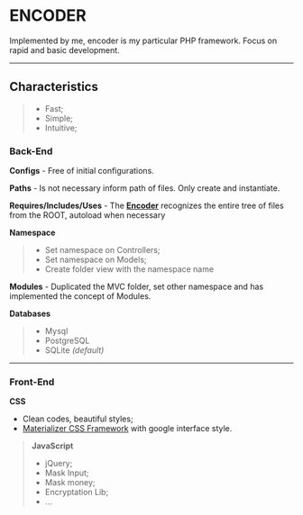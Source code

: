 # **ENCODER**

Implemented by me, encoder is my particular PHP framework. 
Focus on rapid and basic development. 

----------

## Characteristics

> - Fast;
> - Simple;
> - Intuitive;

### **Back-End**
**Configs** - Free of initial configurations.

**Paths** - Is not necessary inform path of files. Only create and instantiate.

**Requires/Includes/Uses** - The [**Encoder**](#) recognizes the entire tree of files from the ROOT, autoload when necessary

**Namespace**
> - Set namespace on Controllers;
> - Set namespace on Models;
> - Create folder view with the namespace name

**Modules** - Duplicated the MVC folder, set other namespace and has implemented the concept of Modules.

**Databases**
> - Mysql
> - PostgreSQL
> - SQLite *(default)*


----------

### **Front-End**

**CSS** 
- Clean codes, beautiful styles;
- [Materializer CSS Framework](http://materializecss.com/) with google interface style.


> **JavaScript** 
> - jQuery;
> - Mask Input;
> - Mask money;
> - Encryptation Lib;
> - ...